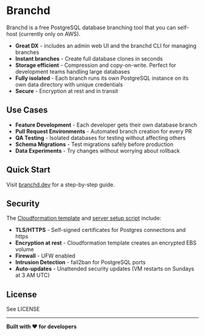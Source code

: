 # Branchd

Branchd is a free PostgreSQL database branching tool that you can self-host (currently only on AWS).

- **Great DX** - includes an admin web UI and the branchd CLI for managing branches
- **Instant branches** - Create full database clones in seconds
- **Storage efficient** - Compression and copy-on-write. Perfect for development teams handling large databases
- **Fully isolated** - Each branch runs its own PostgreSQL instance on its own data directory with unique credentials
- **Secure** - Encryption at rest and in transit

## Use Cases

- **Feature Development** - Each developer gets their own database branch
- **Pull Request Environments** - Automated branch creation for every PR
- **QA Testing** - Isolated databases for testing without affecting others
- **Schema Migrations** - Test migrations safely before production
- **Data Experiments** - Try changes without worrying about rollback

## Quick Start

Visit [branchd.dev](https://branchd.dev) for a step-by-step guide.

## Security

The [Cloudformation template](cloudformation/branchd.yaml) and [server setup script](scripts/server_setup.sh) include:

- **TLS/HTTPS** - Self-signed certificates for Postgres connections and https
- **Encryption at rest** - Cloudformation template creates an encrypted EBS volume
- **Firewall** - UFW enabled
- **Intrusion Detection** - fail2ban for PostgreSQL ports
- **Auto-updates** - Unattended security updates (VM restarts on Sundays at 3 AM UTC)

## License

See LICENSE

---

**Built with ❤️ for developers**

